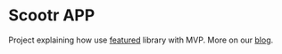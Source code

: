 # Scootr APP
Project explaining how use [featured] library with MVP. More on our [blog].

[blog]: http://www.reddit.com
[featured]: https://github.com/beworker/featured
